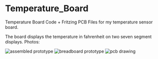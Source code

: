 Temperature_Board
=================
Temperature Board Code + Fritzing PCB Files for my temperature sensor board.

The board displays the temperature in fahrenheit on two seven segment displays. Photos:

![assembled prototype](http://www.alexdaley.co/wp-content/uploads/2014/04/2014-03-30-16.26.16.jpg)
![breadboard prototype](http://www.alexdaley.co/wp-content/uploads/2014/04/2014-04-01-18.38.55.jpg)
![pcb drawing](http://www.alexdaley.co/wp-content/uploads/2014/03/pcb.png)
